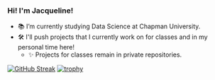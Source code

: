 ### Hi! I'm Jacqueline!
- 📚 I’m currently studying Data Science at Chapman University.
- 🛠️ I'll push projects that I currently work on for classes and in my personal time here!
    - ✨ Projects for classes remain in private repositories.

[![GitHub Streak](https://streak-stats.demolab.com?user=jjjhenriksen)](https://git.io/streak-stats)
[![trophy](https://github-profile-trophy.vercel.app/?username=jjjhenriksen&theme=algolia)](https://github.com/ryo-ma/github-profile-trophy)
